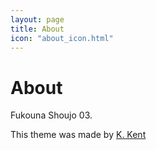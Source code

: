 ```yaml
---
layout: page
title: About
icon: "about_icon.html"
---
```


# About

Fukouna Shoujo 03.

This theme was made by [K. Kent](https://github.com/kkent030315/jekyll-twitter-theme)
